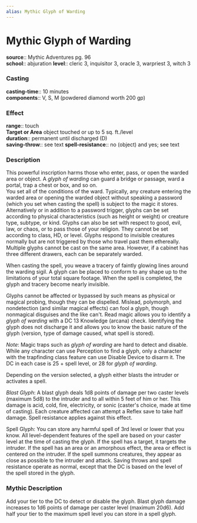 ```yaml
---
alias: Mythic Glyph of Warding
---
```


# Mythic Glyph of Warding

**source**:: Mythic Adventures pg. 96  
**school**:: abjuration
**level**:: cleric 3, inquisitor 3, oracle 3, warpriest 3, witch 3

### Casting 

**casting-time**:: 10 minutes  
**components**:: V, S, M (powdered diamond worth 200 gp)

### Effect 

**range**:: touch  
**Target or Area** object touched or up to 5 sq. ft./level  
**duration**:: permanent until discharged (D)  
**saving-throw**:: see text
**spell-resistance**:: no (object) and yes; see text

### Description 

This powerful inscription harms those who enter, pass, or open the warded area or object. A *glyph of warding* can guard a bridge or passage, ward a portal, trap a chest or box, and so on.  
You set all of the conditions of the ward. Typically, any creature entering the warded area or opening the warded object without speaking a password (which you set when casting the spell) is subject to the magic it stores. Alternatively or in addition to a password trigger, glyphs can be set according to physical characteristics (such as height or weight) or creature type, subtype, or kind. Glyphs can also be set with respect to good, evil, law, or chaos, or to pass those of your religion. They cannot be set according to class, HD, or level. Glyphs respond to invisible creatures normally but are not triggered by those who travel past them ethereally. Multiple glyphs cannot be cast on the same area. However, if a cabinet has three different drawers, each can be separately warded.  
  
When casting the spell, you weave a tracery of faintly glowing lines around the warding sigil. A glyph can be placed to conform to any shape up to the limitations of your total square footage. When the spell is completed, the glyph and tracery become nearly invisible.  
  
Glyphs cannot be affected or bypassed by such means as physical or magical probing, though they can be dispelled. Mislead, polymorph, and nondetection (and similar magical effects) can fool a glyph, though nonmagical disguises and the like can't. Read magic allows you to identify a *glyph of warding* with a DC 13 Knowledge (arcana) check. Identifying the glyph does not discharge it and allows you to know the basic nature of the glyph (version, type of damage caused, what spell is stored).  
  
*Note*: Magic traps such as *glyph of warding* are hard to detect and disable. While any character can use Perception to find a glyph, only a character with the trapfinding class feature can use Disable Device to disarm it. The DC in each case is 25 + spell level, or 28 for *glyph of warding*.  
  
Depending on the version selected, a glyph either blasts the intruder or activates a spell.  
  
*Blast Glyph*: A blast glyph deals 1d8 points of damage per two caster levels (maximum 5d8) to the intruder and to all within 5 feet of him or her. This damage is acid, cold, fire, electricity, or sonic (caster's choice, made at time of casting). Each creature affected can attempt a Reflex save to take half damage. Spell resistance applies against this effect.  
  
Spell Glyph: You can store any harmful spell of 3rd level or lower that you know. All level-dependent features of the spell are based on your caster level at the time of casting the glyph. If the spell has a target, it targets the intruder. If the spell has an area or an amorphous effect, the area or effect is centered on the intruder. If the spell summons creatures, they appear as close as possible to the intruder and attack. Saving throws and spell resistance operate as normal, except that the DC is based on the level of the spell stored in the glyph.

### Mythic Description

Add your tier to the DC to detect or disable the glyph. Blast glyph damage increases to 1d6 points of damage per caster level (maximum 20d6). Add half your tier to the maximum spell level you can store in a spell glyph.
